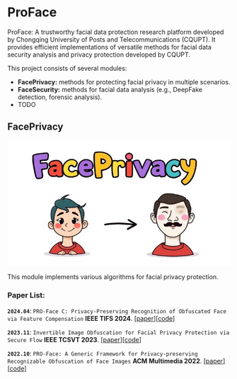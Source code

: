 # ProFace
ProFace: A trustworthy facial data protection research platform developed by Chongqing University of Posts and Telecommunications (CQUPT). It provides efficient implementations of versatile methods for facial data security analysis and privacy protection developed by CQUPT.

This project consists of several modules: 
- **FacePrivacy:** methods for protecting facial privacy in multiple scenarios.
- **FaceSecurity:** methods for facial data analysis (e.g., DeepFake detection, forensic analysis).
- TODO

## FacePrivacy

![](./FacePrivacy/PRO-Face%20S/assets/faceprivacy.jpg)

This module implements various algorithms for facial privacy protection.
### Paper List:
**`2024.04`**: `PRO-Face C: Privacy-Preserving Recognition of Obfuscated Face via Feature Compensation` **IEEE TIFS 2024**.
[[paper](https://ieeexplore.ieee.org/document/10499238)][[code](https://github.com/fkeufss/ProFace/tree/main/FacePrivacy/PRO-Face%20C)]

**`2023.11`**: `Invertible Image Obfuscation for Facial Privacy Protection via Secure Flow` **IEEE TCSVT 2023**.
[[paper](https://ieeexplore.ieee.org/document/10366303/)][[code](https://github.com/fkeufss/ProFace/tree/main/FacePrivacy/PRO-Face%20S)]

**`2022.10`**: `PRO-Face: A Generic Framework for Privacy-preserving Recognizable Obfuscation of Face Images` **ACM Multimedia 2022**.
[[paper](https://dl.acm.org/doi/10.1145/3503161.3548202)][[code](https://github.com/fkeufss/ProFace/tree/main/FacePrivacy/PRO-Face)]

